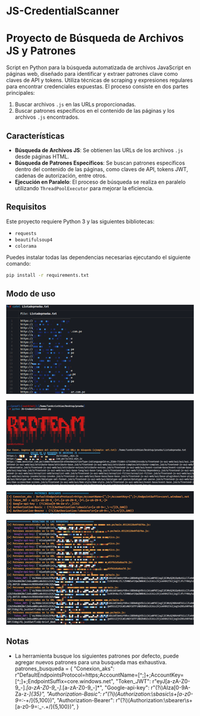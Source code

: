 # JS-CredentialScanner
# Proyecto de Búsqueda de Archivos JS y Patrones

Script en Python para la búsqueda automatizada de archivos JavaScript en páginas web, diseñado para identificar y extraer patrones clave como claves de API y tokens. Utiliza técnicas de scraping y expresiones regulares para encontrar credenciales expuestas. El proceso consiste en dos partes principales:
1. Buscar archivos `.js` en las URLs proporcionadas.
2. Buscar patrones específicos en el contenido de las páginas y los archivos `.js` encontrados.

## Características

- **Búsqueda de Archivos JS**: Se obtienen las URLs de los archivos `.js` desde páginas HTML.
- **Búsqueda de Patrones Específicos**: Se buscan patrones específicos dentro del contenido de las páginas, como claves de API, tokens JWT, cadenas de autorización, entre otros.
- **Ejecución en Paralelo**: El proceso de búsqueda se realiza en paralelo utilizando `ThreadPoolExecutor` para mejorar la eficiencia.

## Requisitos

Este proyecto requiere Python 3 y las siguientes bibliotecas:

- `requests`
- `beautifulsoup4`
- `colorama`

Puedes instalar todas las dependencias necesarias ejecutando el siguiente comando:

```bash
pip install -r requirements.txt
```
## Modo de uso
![Descripción de la imagen](images/image.png)

![Descripción de la imagen](images/image1.png)

![Descripción de la imagen](images/image2.png)

![Descripción de la imagen](images/image3.png)

## Notas
- La herramienta busque los siguientes patrones por defecto, puede agregar nuevos patrones para una busqueda mas exhaustiva.
patrones_busqueda = {
    "Conexion_aks": r"DefaultEndpointsProtocol=https;AccountName=[^;]+;AccountKey=[^;]+;EndpointSuffix=core\.windows\.net",
    "Token_JWT": r"eyJ[a-zA-Z0-9_-]*\.[a-zA-Z0-9_-]*\.[a-zA-Z0-9_-]*",
    "Google-api-key": r"(?i)AIza[0-9A-Za-z\-_]{35}",
    "Authorization-Basic": r"(?i)(Authorization:\sbasic\s+[a-z0-9=:_\-+/]{5,100})",
    "Authorization-Bearer": r"(?i)(Authorization:\sbearer\s+[a-z0-9=:_\-\.+/]{5,100})",
}

